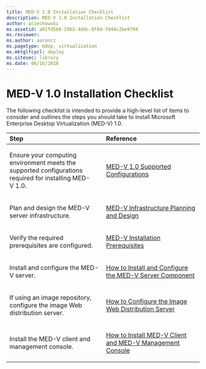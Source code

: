 ```yaml
---
title: MED-V 1.0 Installation Checklist
description: MED-V 1.0 Installation Checklist
author: aczechowski
ms.assetid: a81fd5b0-29b3-4ddc-8f60-7d44c2be9794
ms.reviewer:
ms.author: aaroncz
ms.pagetype: mdop, virtualization
ms.mktglfcycl: deploy
ms.sitesec: library
ms.date: 06/16/2016
---
```



# MED-V 1.0 Installation Checklist


The following checklist is intended to provide a high-level list of items to consider and outlines the steps you should take to install Microsoft Enterprise Desktop Virtualization (MED-V) 1.0.

<table>
<colgroup>
<col width="50%" />
<col width="50%" />
</colgroup>
<thead>
<tr class="header">
<th align="left">Step</th>
<th align="left">Reference</th>
</tr>
</thead>
<tbody>
<tr class="odd">
<td align="left"><p>Ensure your computing environment meets the supported configurations required for installing MED-V 1.0.</p></td>
<td align="left"><p><a href="med-v-10-supported-configurationsmedv-10.md" data-raw-source="[MED-V 1.0 Supported Configurations](med-v-10-supported-configurationsmedv-10.md)">MED-V 1.0 Supported Configurations</a></p></td>
</tr>
<tr class="even">
<td align="left"><p>Plan and design the MED-V server infrastructure.</p></td>
<td align="left"><p><a href="med-v-infrastructure-planning-and-design.md" data-raw-source="[MED-V Infrastructure Planning and Design](med-v-infrastructure-planning-and-design.md)">MED-V Infrastructure Planning and Design</a></p></td>
</tr>
<tr class="odd">
<td align="left"><p>Verify the required prerequisites are configured.</p></td>
<td align="left"><p><a href="med-v-installation-prerequisites.md" data-raw-source="[MED-V Installation Prerequisites](med-v-installation-prerequisites.md)">MED-V Installation Prerequisites</a></p></td>
</tr>
<tr class="even">
<td align="left"><p>Install and configure the MED-V server.</p></td>
<td align="left"><p><a href="how-to-install-and-configure-the-med-v-server-component.md" data-raw-source="[How to Install and Configure the MED-V Server Component](how-to-install-and-configure-the-med-v-server-component.md)">How to Install and Configure the MED-V Server Component</a></p></td>
</tr>
<tr class="odd">
<td align="left"><p>If using an image repository, configure the image Web distribution server.</p></td>
<td align="left"><p><a href="how-to-configure-the-image-web-distribution-server.md" data-raw-source="[How to Configure the Image Web Distribution Server](how-to-configure-the-image-web-distribution-server.md)">How to Configure the Image Web Distribution Server</a></p></td>
</tr>
<tr class="even">
<td align="left"><p>Install the MED-V client and management console.</p></td>
<td align="left"><p><a href="how-to-install-med-v-client-and-med-v-management-console.md" data-raw-source="[How to Install MED-V Client and MED-V Management Console](how-to-install-med-v-client-and-med-v-management-console.md)">How to Install MED-V Client and MED-V Management Console</a></p></td>
</tr>
</tbody>
</table>











